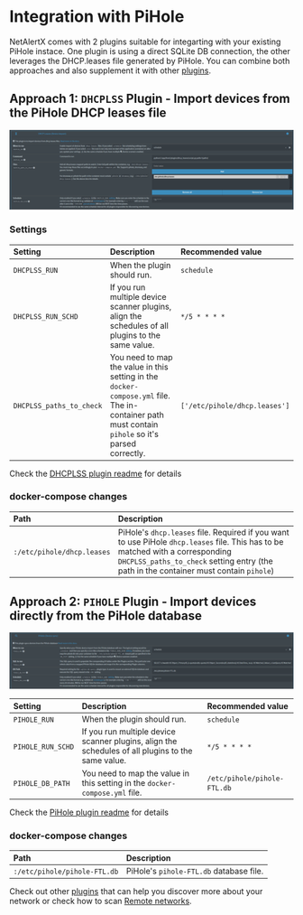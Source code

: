 # Integration with PiHole

NetAlertX comes with 2 plugins suitable for integarting with your existing PiHole instace. One plugin is using a direct SQLite DB connection, the other leverages the DHCP.leases file generated by PiHole. You can combine both approaches and also supplement it with other [plugins](/front/plugins/README.md). 

## Approach 1: `DHCPLSS` Plugin - Import devices from the PiHole DHCP leases file

![DHCPLSS sample settings](./img/PIHOLE_GUIDE/DHCPLSS_pihole_settings.png)

### Settings

| Setting | Description | Recommended value |
| :------------- | :------------- | :-------------|
| `DHCPLSS_RUN` | When the plugin should run.  | `schedule` |
| `DHCPLSS_RUN_SCHD` | If you run multiple device scanner plugins, align the schedules of all plugins to the same value.  | `*/5 * * * *` |
| `DHCPLSS_paths_to_check` | You need to map the value in this setting in the `docker-compose.yml` file. The in-container path must contain `pihole` so it's parsed correctly. | `['/etc/pihole/dhcp.leases']` |

Check the [DHCPLSS plugin readme](https://github.com/jokob-sk/NetAlertX/tree/main/front/plugins/dhcp_leases#overview) for details

### docker-compose changes

| Path | Description |
| :------------- | :------------- |
| `:/etc/pihole/dhcp.leases` |  PiHole's `dhcp.leases` file. Required if you want to use PiHole `dhcp.leases` file. This has to be matched with a corresponding `DHCPLSS_paths_to_check` setting entry (the path in the container must contain `pihole`) |


## Approach 2: `PIHOLE` Plugin - Import devices directly from the PiHole database

![DHCPLSS sample settings](./img/PIHOLE_GUIDE/PIHOLE_settings.png)

| Setting | Description | Recommended value |
| :------------- | :------------- | :-------------| 
| `PIHOLE_RUN` | When the plugin should run.  | `schedule` |
| `PIHOLE_RUN_SCHD` | If you run multiple device scanner plugins, align the schedules of all plugins to the same value.  | `*/5 * * * *` |
| `PIHOLE_DB_PATH` | You need to map the value in this setting in the `docker-compose.yml` file. | `/etc/pihole/pihole-FTL.db` |

Check the [PiHole plugin readme](https://github.com/jokob-sk/NetAlertX/tree/main/front/plugins/pihole_scan) for details

### docker-compose changes

| Path | Description |
| :------------- | :------------- |
| `:/etc/pihole/pihole-FTL.db` |  PiHole's `pihole-FTL.db` database file.  |


Check out other [plugins](/front/plugins/README.md) that can help you discover more about your network or check how to scan [Remote networks](./REMOTE_NETWORKS.md).

